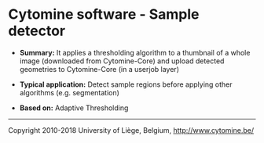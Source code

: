 # Cytomine software - Sample detector

* **Summary:** It applies a thresholding algorithm to a thumbnail of a whole image (downloaded
from Cytomine-Core) and upload detected geometries to Cytomine-Core (in a userjob layer)

* **Typical application:** Detect sample regions before applying other algorithms (e.g. segmentation)

* **Based on:** Adaptive Thresholding

-----------------------------------------------------------------------------

Copyright 2010-2018 University of Liège, Belgium, http://www.cytomine.be/